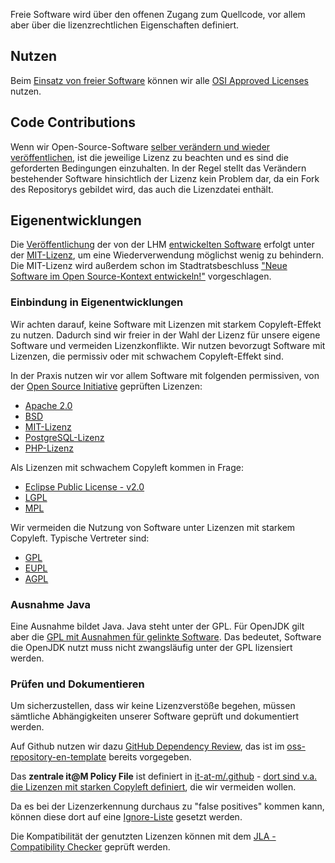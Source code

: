 Freie Software wird über den offenen Zugang zum Quellcode, vor allem aber über die lizenzrechtlichen Eigenschaften definiert.

## Nutzen

Beim [Einsatz von freier Software](./use) können wir alle [OSI Approved Licenses](https://opensource.org/licenses) nutzen.

## Code Contributions

Wenn wir Open-Source-Software [selber verändern und wieder veröffentlichen](./improve#code-contributions), ist die jeweilige Lizenz zu beachten und es sind die geforderten Bedingungen einzuhalten.
In der Regel stellt das Verändern bestehender Software hinsichtlich der Lizenz kein Problem dar, da ein Fork des Repositorys gebildet wird, das auch die Lizenzdatei enthält.

## Eigenentwicklungen

Die [Veröffentlichung](./publish) der von der LHM [entwickelten Software](./in-house-development) erfolgt unter der [MIT-Lizenz](https://de.wikipedia.org/wiki/MIT-Lizenz), um eine Wiederverwendung möglichst wenig zu behindern.
Die MIT-Lizenz wird außerdem schon im Stadtratsbeschluss ["Neue Software im Open Source-Kontext entwickeln!"](https://risi.muenchen.de/risi/antrag/detail/6289779) vorgeschlagen.

### Einbindung in Eigenentwicklungen

Wir achten darauf, keine Software mit Lizenzen mit starkem Copyleft-Effekt zu nutzen. Dadurch sind wir freier in der Wahl der Lizenz für unsere eigene Software und vermeiden Lizenzkonflikte.
Wir nutzen bevorzugt Software mit Lizenzen, die permissiv oder mit schwachem Copyleft-Effekt sind.

In der Praxis nutzen wir vor allem Software mit folgenden permissiven, von der [Open Source Initiative](https://opensource.org/licenses) geprüften Lizenzen:

- [Apache 2.0](https://de.wikipedia.org/wiki/Apache-Lizenz)
- [BSD](https://de.wikipedia.org/wiki/BSD-Lizenz)
- [MIT-Lizenz](https://de.wikipedia.org/wiki/MIT-Lizenz)
- [PostgreSQL-Lizenz](https://www.postgresql.org/about/licence/)
- [PHP-Lizenz](https://de.wikipedia.org/wiki/PHP-Lizenz)

Als Lizenzen mit schwachem Copyleft kommen in Frage:

- [Eclipse Public License - v2.0](https://de.wikipedia.org/wiki/Eclipse_Public_License#EPL_2.0)
- [LGPL](https://de.wikipedia.org/wiki/GNU_Lesser_General_Public_License)
- [MPL](https://de.wikipedia.org/wiki/Mozilla_Public_License)

Wir vermeiden die Nutzung von Software unter Lizenzen mit starkem Copyleft.
Typische Vertreter sind:

- [GPL](https://de.wikipedia.org/wiki/GNU_General_Public_License)
- [EUPL](https://de.wikipedia.org/wiki/European_Union_Public_Licence)
- [AGPL](https://de.wikipedia.org/wiki/GNU_Affero_General_Public_License)

### Ausnahme Java

Eine Ausnahme bildet Java.
Java steht unter der GPL.
Für OpenJDK gilt aber die [GPL mit Ausnahmen für gelinkte Software](https://de.wikipedia.org/wiki/GPL_linking_exception).
Das bedeutet, Software die OpenJDK nutzt muss nicht zwangsläufig unter der GPL lizensiert werden.

### Prüfen und Dokumentieren

Um sicherzustellen, dass wir keine Lizenzverstöße begehen, müssen sämtliche Abhängigkeiten unserer Software geprüft und dokumentiert werden.

Auf Github nutzen wir dazu [GitHub Dependency Review](https://docs.github.com/code-security/supply-chain-security/understanding-your-software-supply-chain/about-dependency-review), das ist im [oss-repository-en-template](https://github.com/it-at-m/oss-repository-en-template/blob/main/.github/workflows/dependency_review.yaml) bereits vorgegeben.

Das **zentrale it@M Policy File** ist definiert in [it-at-m/.github](https://github.com/it-at-m/.github/blob/main/workflow-configs/dependency_review.yaml) - [dort sind v.a. die Lizenzen mit starken Copyleft definiert](https://github.com/it-at-m/.github/blob/main/workflow-configs/dependency_review.yaml#L2), die wir vermeiden wollen.

Da es bei der Lizenzerkennung durchaus zu "false positives" kommen kann, können diese dort auf eine [Ignore-Liste](https://github.com/it-at-m/.github/blob/main/workflow-configs/dependency_review.yaml#L6) gesetzt werden.

Die Kompatibilität der genutzten Lizenzen können mit dem [JLA - Compatibility Checker](https://joinup.ec.europa.eu/collection/eupl/solution/joinup-licensing-assistant/jla-compatibility-checker) geprüft werden.

